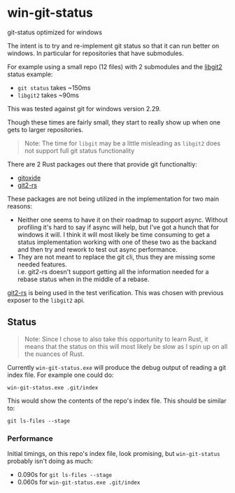 # win-git-status

git-status optimized for windows

The intent is to try and re-implement git status so that it can run better on windows. In 
particular for repositories that have submodules.

For example using a small repo (12 files) with 2 submodules and the 
[libgit2](https://libgit2.org/libgit2/ex/HEAD/status.html) status example:

- `git status` takes ~150ms
- `libgit2` takes ~90ms 

This was tested against git for windows version 2.29.

Though these times are fairly small, they start to really show up when one gets
to larger repositories.

> Note: The time for `libgit` may be a little misleading as 
> `libgit2` does not support full git status functionality

There are 2 Rust packages out there that provide git functionaltiy:

- [gitoxide](https://github.com/Byron/gitoxide)
- [git2-rs](https://github.com/rust-lang/git2-rs)

These packages are not being utilized in the implementation for two main reasons:

- Neither one seems to have it on their roadmap to support async.  Without profiling
  it's hard to say if async will help, but I've got a hunch that for windows it will.
  I think it will most likely be time consuming to get a status implementation working
  with one of these two as the backand and then try and rework to test out async performance.
- They are not meant to replace the git cli, thus they are missing some needed features.  
  i.e. git2-rs doesn't support getting all the information needed for a rebase status when
  in the middle of a rebase.

[git2-rs](https://github.com/rust-lang/git2-rs) is being used in the test verification.  This was
chosen with previous exposer to the `libgit2` api.

## Status
>Note: Since I chose to also take this opportunity to learn Rust, it means that
> the status on this will most likely be slow as I spin up on all the nuances 
> of Rust.

Currently ``win-git-status.exe`` will produce the debug output of reading a git
index file.  For example one could do:

    win-git-status.exe .git/index

This would show the contents of the repo's index file.  This should be similar to:

    git ls-files --stage
    
### Performance
Initial timings, on this repo's index file, look promising, but 
``win-git-status`` probably isn't doing as much:

- 0.090s for ``git ls-files --stage``
- 0.060s for ``win-git-status.exe .git/index``

